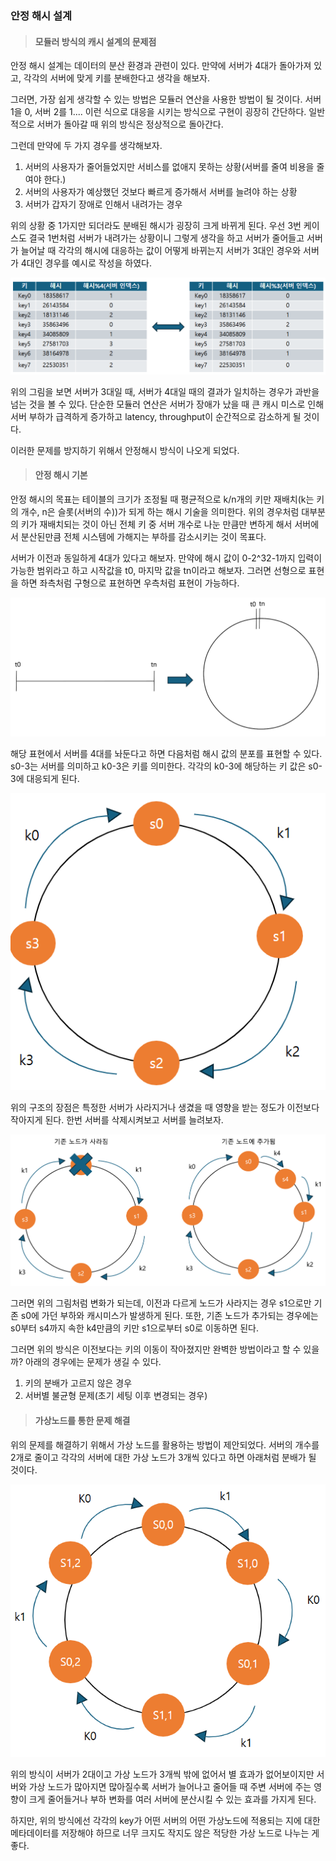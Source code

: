### 안정 해시 설계

> #### 모듈러 방식의 캐시 설계의 문제점

안정 해시 설계는 데이터의 분산 환경과 관련이 있다. 만약에 서버가 4대가 돌아가져 있고, 
각각의 서버에 맞게 키를 분배한다고 생각을 해보자.

그러면, 가장 쉽게 생각할 수 있는 방법은 모듈러 연산을 사용한 방법이 될 것이다. 서버 1을 0, 서버 2를 1....
이런 식으로 대응을 시키는 방식으로 구현이 굉장히 간단하다. 일반적으로 서버가 돌아갈 때 위의 방식은 정상적으로 돌아간다.

그런데 만약에 두 가지 경우를 생각해보자.

1. 서버의 사용자가 줄어들었지만 서비스를 없애지 못하는 상황(서버를 줄여 비용을 줄여야 한다.)
2. 서버의 사용자가 예상했던 것보다 빠르게 증가해서 서버를 늘려야 하는 상황
3. 서버가 갑자기 장애로 인해서 내려가는 경우

위의 상황 중 1가지만 되더라도 분배된 해시가 굉장히 크게 바뀌게 된다. 우선 3번 케이스도 결국 1번처럼 서버가 내려가는 상황이니
그렇게 생각을 하고 서버가 줄어들고 서버가 늘어날 때 각각의 해시에 대응하는 값이 어떻게 바뀌는지 서버가 3대인 경우와 서버가 4대인 경우를 예시로 작성을 하였다.

![img.png](img/hash0.png)

위의 그림을 보면 서버가 3대일 때, 서버가 4대일 때의 결과가 일치하는 경우가 과반을 넘는 것을 볼 수 있다.
단순한 모듈러 연산은 서버가 장애가 났을 때 큰 캐시 미스로 인해 서버 부하가 급격하게 증가하고 
latency, throughput이 순간적으로 감소하게 될 것이다.

이러한 문제를 방지하기 위해서 안정해시 방식이 나오게 되었다.

> #### 안정 해시 기본

안정 해시의 목표는 테이블의 크기가 조정될 때 평균적으로 k/n개의 키만 재배치(k는 키의 개수, n은 슬롯(서버의 수))가 되게 하는 해시 기술을 의미한다.
위의 경우처럼 대부분의 키가 재배치되는 것이 아닌 전체 키 중 서버 개수로 나눈 만큼만 변하게 해서
서버에서 분산된만큼 전체 시스템에 가해지는 부하를 감소시키는 것이 목표다.

서버가 이전과 동일하게 4대가 있다고 해보자. 만약에 해시 값이 0-2^32-1까지 입력이 가능한 범위라고 하고 시작값을 t0, 마지막 값을 tn이라고 해보자.
그러면 선형으로 표현을 하면 좌측처럼 구형으로 표현하면 우측처럼 표현이 가능하다.

![img.png](img/hash1.png)

해당 표현에서 서버를 4대를 놔둔다고 하면 다음처럼 해시 값의 분포를 표현할 수 있다. s0-3는 서버를 의미하고 k0-3은 키를 의미한다.
각각의 k0-3에 해당하는 키 값은 s0-3에 대응되게 된다.

![img.png](img/hash3.png)

위의 구조의 장점은 특정한 서버가 사라지거나 생겼을 때 영향을 받는 정도가 이전보다 작아지게 된다.
한번 서버를 삭제시켜보고 서버를 늘려보자.

![img.png](img/hash4.png)

그러면 위의 그림처럼 변화가 되는데, 이전과 다르게 노드가 사라지는 경우 s1으로만 기존 s0에 가던 부하와 캐시미스가 발생하게 된다.
또한, 기존 노드가 추가되는 경우에는 s0부터 s4까지 속한 k4만큼의 키만 s1으로부터 s0로 이동하면 된다.

그러면 위의 방식은 이전보다는 키의 이동이 작아졌지만 완벽한 방법이라고 할 수 있을까? 아래의 경우에는 문제가 생길 수 있다.

1. 키의 분배가 고르지 않은 경우
2. 서버별 불균형 문제(초기 세팅 이후 변경되는 경우)

> #### 가상노드를 통한 문제 해결

위의 문제를 해결하기 위해서 가상 노드를 활용하는 방법이 제안되었다. 
서버의 개수를 2개로 줄이고 각각의 서버에 대한 가상 노드가 3개씩 있다고 하면 아래처럼 분배가 될 것이다.

![img.png](img/hash5.png)

위의 방식이 서버가 2대이고 가상 노드가 3개씩 밖에 없어서 별 효과가 없어보이지만 서버와 가상 노드가 많아지면 많아질수록
서버가 늘어나고 줄어들 때 주변 서버에 주는 영향이 크게 줄어들거나 부하 변화를 여러 서버에 분산시킬 수 있는 효과를 가지게 된다.

하지만, 위의 방식에선 각각의 key가 어떤 서버의 어떤 가상노드에 적용되는 지에 대한 메타데이터를 저장해야 하므로 
너무 크지도 작지도 않은 적당한 가상 노드로 나누는 게 좋다.